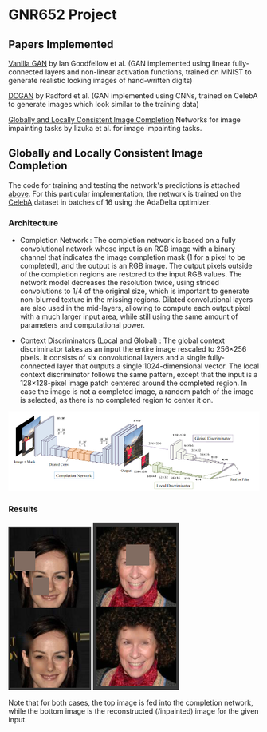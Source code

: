 # GNR652 Project

## Papers Implemented

[Vanilla GAN](https://arxiv.org/abs/1406.2661) by Ian Goodfellow et al. (GAN implemented using linear fully-connected layers and non-linear activation functions, trained on MNIST to generate realistic looking images of hand-written digits)

[DCGAN](https://arxiv.org/abs/1511.06434) by Radford et al. (GAN implemented using CNNs, trained on CelebA to generate images which look similar to the training data) 

[Globally and Locally Consistent Image Completion](https://www.google.com/url?sa=t&rct=j&q=&esrc=s&source=web&cd=2&ved=2ahUKEwj8k9a35bXoAhUHX30KHW45Cq8QFjABegQIAxAB&url=http%3A%2F%2Fiizuka.cs.tsukuba.ac.jp%2Fprojects%2Fcompletion%2Fdata%2Fcompletion_sig2017.pdf&usg=AOvVaw21w-Qaj87fQjmeZUCke83X) Networks for image impainting tasks by Iizuka et al. for image impainting tasks.

## Globally and Locally Consistent Image Completion

The code for training and testing the network's predictions is attached [above](). For this particular implementation, the network is trained on the [CelebA](http://mmlab.ie.cuhk.edu.hk/projects/CelebA.html) dataset in batches of 16 using the AdaDelta optimizer. 

### Architecture

* Completion Network : The completion network is based on a fully convolutional network whose input is an RGB image with a binary channel that indicates the image completion mask (1 for a pixel to be completed), and the output is an RGB image. The output pixels outside of the completion regions are restored to the input RGB values. The network model decreases the resolution twice, using strided convolutions to 1/4 of the original size, which is important to generate non-blurred texture in the missing regions. Dilated convolutional layers are also used in the mid-layers, allowing to compute each output pixel with a much larger input area, while still using the same amount of parameters and computational power.

* Context Discriminators (Local and Global) : The global context discriminator takes as an input the entire image rescaled to 256×256 pixels. It consists of six convolutional layers and a single fully-connected layer that outputs a single 1024-dimensional vector. The local context discriminator follows the same pattern, except that the input is a 128×128-pixel image patch centered around the completed region. In case the image is not a completed image, a random patch of the image is selected, as there is no completed region to center it on.

![Overview of the architecture for image completion learning](https://github.com/janeelpatel/GNR652_Project/blob/master/glcic_arch.png)

### Results

![](https://github.com/janeelpatel/GNR652_Project/blob/master/test1.png) ![](https://github.com/janeelpatel/GNR652_Project/blob/master/test2.png)

Note that for both cases, the top image is fed into the completion network, while the bottom image is the reconstructed (/inpainted) image for the given input.
